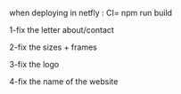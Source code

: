 when deploying in netfly :
CI= npm run build

1-fix the letter about/contact

2-fix the sizes + frames

3-fix the logo 

4-fix the name of the website 